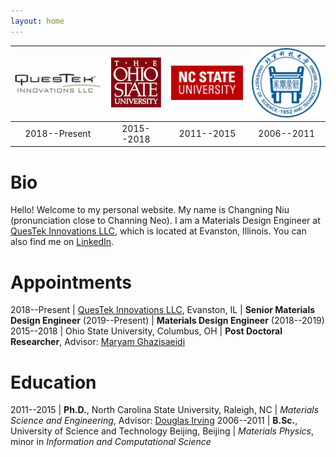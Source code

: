 ```yaml
---
layout: home
---
```



| ![QuesTek](/img/QuesTek.png) | ![OSU](/img/OSU.png) | ![NCSU](/img/NCSU.png) | ![USTB](/img/USTB.png) |
|:---:|:---:|:---:|:---:|
| 2018--Present | 2015--2018 | 2011--2015 | 2006--2011 |

# Bio
Hello! Welcome to my personal website. My name is Changning Niu (pronunciation close to Channing Neo). I am a Materials Design Engineer at [QuesTek Innovations LLC](https://www.questek.com/), which is located at Evanston, Illinois. You can also find me on [LinkedIn](https://www.linkedin.com/in/changning).

# Appointments

 2018--Present | [QuesTek Innovations LLC](https://www.questek.com), Evanston, IL
 | **Senior Materials Design Engineer** (2019--Present)
 | **Materials Design Engineer** (2018--2019)
 2015--2018 | Ohio State University, Columbus, OH 
 | **Post Doctoral Researcher**, Advisor: [Maryam Ghazisaeidi](https://mse.osu.edu/people/ghazisaeidi.1)

# Education

 2011--2015 | **Ph.D.**, North Carolina State University, Raleigh, NC
 | *Materials Science and Engineering*, Advisor: [Douglas Irving](http://www.mse.ncsu.edu/profile/dlirving)
 2006--2011 | **B.Sc.**, University of Science and Technology Beijing, Beijing
 | *Materials Physics*, minor in *Information and Computational Science*
